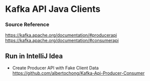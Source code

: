

# Kafka API Java Clients


### Source Reference  
https://kafka.apache.org/documentation/#producerapi
https://kafka.apache.org/documentation/#consumerapi
###  


## Run in IntelliJ Idea

* Create Producer API with Fake Client Data
https://github.com/albertochong/Kafka-Api-Producer-Consumer

 





